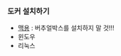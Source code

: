 ### 도커 설치하기
- [맥용](https://docs.docker.com/docker-for-mac/install/) : 버추얼박스를 설치하지 말 것!!!  
- 윈도우  
- 리눅스  
